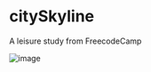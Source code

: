 # citySkyline
A leisure study from FreecodeCamp


![image](https://user-images.githubusercontent.com/3669703/175763807-9078ed8d-60af-475a-a26d-b8a2330e306a.png)

